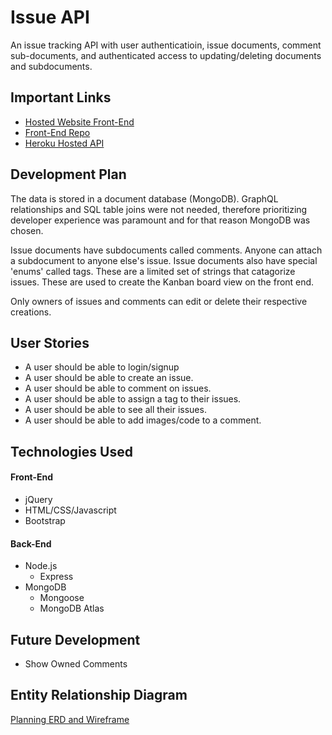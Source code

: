 # Issue API

An issue tracking API with user authenticatioin, issue documents, comment sub-documents, and authenticated access to updating/deleting documents and subdocuments.

## Important Links

- [Hosted Website Front-End](https://sidhantmathur.github.io/Auth-TicTacToe-client/)
- [Front-End Repo](https://github.com/sidhantmathur/issue-tracker-client)
- [Heroku Hosted API](https://afternoon-beach-76578.herokuapp.com/)

## Development Plan

The data is stored in a document database (MongoDB). GraphQL relationships and SQL table joins were not needed, therefore prioritizing developer experience was paramount and for that reason MongoDB was chosen. 

Issue documents have subdocuments called comments. Anyone can attach a subdocument to anyone else's issue. Issue documents also have special 'enums' called tags. These are a limited set of strings that catagorize issues. These are used to create the Kanban board view on the front end. 

Only owners of issues and comments can edit or delete their respective creations. 

## User Stories

- A user should be able to login/signup
- A user should be able to create an issue. 
- A user should be able to comment on issues. 
- A user should be able to assign a tag to their issues. 
- A user should be able to see all their issues. 
- A user should be able to add images/code to a comment. 

## Technologies Used

#### Front-End

- jQuery
- HTML/CSS/Javascript
- Bootstrap

#### Back-End

- Node.js
  - Express
- MongoDB
  - Mongoose
  - MongoDB Atlas

## Future Development

- Show Owned Comments

## Entity Relationship Diagram

[Planning ERD and Wireframe](https://imgur.com/a/2lvLNqt)
